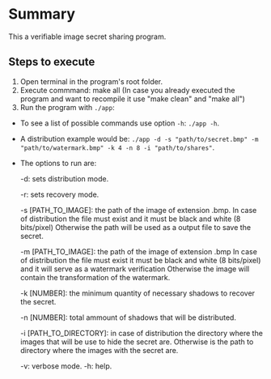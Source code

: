 # Summary 

This a verifiable image secret sharing program.

## Steps to execute

1. Open terminal in the program's root folder.
2. Execute commmand: make all 
   (In case you already executed the program and want to recompile it use "make clean" and "make all")
3. Run the program with `./app`:
 * To see a list of possible commands use option `-h`: `./app -h`.

 * A distribution example would be: `./app -d -s "path/to/secret.bmp" -m "path/to/watermark.bmp" -k 4 -n 8 -i "path/to/shares"`.

 * The options to run are:
 
   -d: sets distribution mode.

   -r: sets recovery mode.
   
   -s [PATH_TO_IMAGE]: the path of the image of extension .bmp.
                       In case of distribution the file must exist
                       and it must be black and white (8 bits/pixel)
                       Otherwise the path will be used as a output file to save the secret.
                       
   -m [PATH_TO_IMAGE]: the path of the image of extension .bmp
                      In case of distribution the file must exist
                      it must be black and white (8 bits/pixel)
                      and it will serve as a watermark verification
                      Otherwise the image will contain the transformation of the watermark.
                      
   -k [NUMBER]: the minimum quantity of necessary shadows to recover the secret.
   
   -n [NUMBER]: total ammount of shadows that will be distributed.
   
   -i [PATH_TO_DIRECTORY]: in case of distribution the directory where the images that
                           will be use to hide the secret are.
                           Otherwise is the path to directory where the images with the secret are.
                              
   -v: verbose mode.
   -h: help. 

